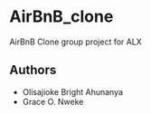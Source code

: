 # AirBnB_clone
AirBnB Clone group project for ALX


## Authors
- Olisajioke Bright Ahunanya
- Grace O. Nweke 
